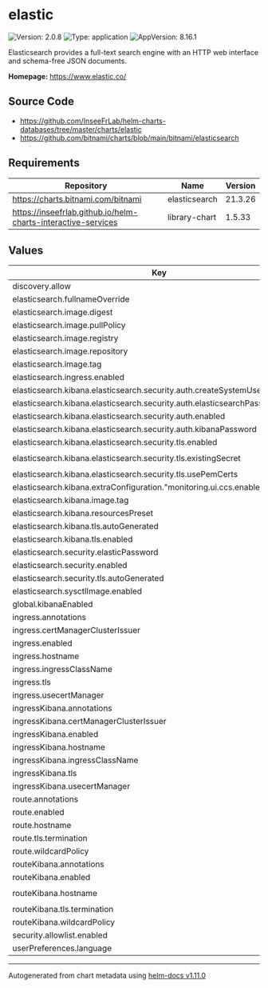 # elastic

![Version: 2.0.8](https://img.shields.io/badge/Version-2.0.8-informational?style=flat-square) ![Type: application](https://img.shields.io/badge/Type-application-informational?style=flat-square) ![AppVersion: 8.16.1](https://img.shields.io/badge/AppVersion-8.16.1-informational?style=flat-square)

Elasticsearch provides a full-text search engine with an HTTP web interface and schema-free JSON documents.

**Homepage:** <https://www.elastic.co/>

## Source Code

* <https://github.com/InseeFrLab/helm-charts-databases/tree/master/charts/elastic>
* <https://github.com/bitnami/charts/blob/main/bitnami/elasticsearch>

## Requirements

| Repository | Name | Version |
|------------|------|---------|
| https://charts.bitnami.com/bitnami | elasticsearch | 21.3.26 |
| https://inseefrlab.github.io/helm-charts-interactive-services | library-chart | 1.5.33 |

## Values

| Key | Type | Default | Description |
|-----|------|---------|-------------|
| discovery.allow | bool | `true` |  |
| elasticsearch.fullnameOverride | string | `"elastic-elasticsearch"` |  |
| elasticsearch.image.digest | string | `""` |  |
| elasticsearch.image.pullPolicy | string | `"IfNotPresent"` |  |
| elasticsearch.image.registry | string | `"docker.io"` |  |
| elasticsearch.image.repository | string | `"bitnami/elasticsearch"` |  |
| elasticsearch.image.tag | string | `"8.16.1-debian-12-r0"` |  |
| elasticsearch.ingress.enabled | bool | `false` |  |
| elasticsearch.kibana.elasticsearch.security.auth.createSystemUser | bool | `true` |  |
| elasticsearch.kibana.elasticsearch.security.auth.elasticsearchPasswordSecret | string | `"elastic-elasticsearch"` |  |
| elasticsearch.kibana.elasticsearch.security.auth.enabled | bool | `true` |  |
| elasticsearch.kibana.elasticsearch.security.auth.kibanaPassword | string | `"changeme"` |  |
| elasticsearch.kibana.elasticsearch.security.tls.enabled | bool | `true` |  |
| elasticsearch.kibana.elasticsearch.security.tls.existingSecret | string | `"elastic-elasticsearch-coordinating-crt"` |  |
| elasticsearch.kibana.elasticsearch.security.tls.usePemCerts | bool | `true` |  |
| elasticsearch.kibana.extraConfiguration."monitoring.ui.ccs.enabled" | bool | `false` |  |
| elasticsearch.kibana.image.tag | string | `"8.16.1-debian-12-r0"` |  |
| elasticsearch.kibana.resourcesPreset | string | `"medium"` |  |
| elasticsearch.kibana.tls.autoGenerated | bool | `true` |  |
| elasticsearch.kibana.tls.enabled | bool | `true` |  |
| elasticsearch.security.elasticPassword | string | `"changeme"` |  |
| elasticsearch.security.enabled | bool | `true` |  |
| elasticsearch.security.tls.autoGenerated | bool | `true` |  |
| elasticsearch.sysctlImage.enabled | bool | `false` |  |
| global.kibanaEnabled | bool | `true` |  |
| ingress.annotations | list | `[]` |  |
| ingress.certManagerClusterIssuer | string | `""` |  |
| ingress.enabled | bool | `true` |  |
| ingress.hostname | string | `"chart-example.local"` |  |
| ingress.ingressClassName | string | `""` |  |
| ingress.tls | bool | `true` |  |
| ingress.usecertManager | bool | `false` |  |
| ingressKibana.annotations | list | `[]` |  |
| ingressKibana.certManagerClusterIssuer | string | `""` |  |
| ingressKibana.enabled | bool | `true` |  |
| ingressKibana.hostname | string | `"chart-example-2.local"` |  |
| ingressKibana.ingressClassName | string | `""` |  |
| ingressKibana.tls | bool | `true` |  |
| ingressKibana.usecertManager | bool | `false` |  |
| route.annotations | list | `[]` |  |
| route.enabled | bool | `false` |  |
| route.hostname | string | `"chart-example.local"` |  |
| route.tls.termination | string | `"edge"` |  |
| route.wildcardPolicy | string | `"None"` |  |
| routeKibana.annotations | list | `[]` |  |
| routeKibana.enabled | bool | `false` |  |
| routeKibana.hostname | string | `"chart-example-kibana.local"` |  |
| routeKibana.tls.termination | string | `"edge"` |  |
| routeKibana.wildcardPolicy | string | `"None"` |  |
| security.allowlist.enabled | bool | `false` |  |
| userPreferences.language | string | `"en"` |  |

----------------------------------------------
Autogenerated from chart metadata using [helm-docs v1.11.0](https://github.com/norwoodj/helm-docs/releases/v1.11.0)
